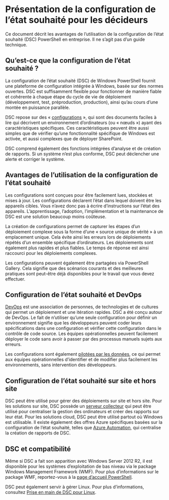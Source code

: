 # Présentation de la configuration de l’état souhaité pour les décideurs #

Ce document décrit les avantages de l’utilisation de la configuration de l’état souhaité (DSC) PowerShell en entreprise. Il ne s’agit pas d’un guide technique.

## Qu’est-ce que la configuration de l’état souhaité ? ##

La configuration de l’état souhaité (DSC) de Windows PowerShell fournit une plateforme de configuration intégrée à Windows, basée sur des normes ouvertes. DSC est suffisamment flexible pour fonctionner de manière fiable et cohérente à chaque étape du cycle de vie de déploiement (développement, test, préproduction, production), ainsi qu’au cours d’une montée en puissance parallèle. 

DSC repose sur des « [configurations](https://msdn.microsoft.com/en-us/powershell/dsc/configurations) », qui sont des documents faciles à lire qui décrivent un environnement d’ordinateurs (ou « nœuds ») ayant des caractéristiques spécifiques. Ces caractéristiques peuvent être aussi simples que de vérifier qu’une fonctionnalité spécifique de Windows est activée, et aussi complexes que de déployer SharePoint. 

DSC comprend également des fonctions intégrées d’analyse et de création de rapports. Si un système n’est plus conforme, DSC peut déclencher une alerte et corriger le système. 

## Avantages de l’utilisation de la configuration de l’état souhaité ##

Les configurations sont conçues pour être facilement lues, stockées et mises à jour. Les configurations déclarent l’état dans lequel doivent être les appareils cibles. Vous n’avez donc pas à écrire d’instructions sur l’état des appareils. L’apprentissage, l’adoption, l’implémentation et la maintenance de DSC est une solution beaucoup moins coûteuse. 

La création de configurations permet de capturer les étapes d’un déploiement complexe sous la forme d’une « source unique de vérité » à un emplacement unique. Cela évite ainsi les erreurs lors de déploiements répétés d’un ensemble spécifique d’ordinateurs. Les déploiements sont également plus rapides et plus fiables. Le temps de réponse est ainsi raccourci pour les déploiements complexes.

Les configurations peuvent également être partagées via PowerShell Gallery. Cela signifie que des scénarios courants et des meilleures pratiques sont peut-être déjà disponibles pour le travail que vous devez effectuer.


## Configuration de l’état souhaité et DevOps ##

[DevOps](http://blogs.technet.com/b/ashleymcglone/archive/2015/11/20/devops-for-n00bs-ie-windows-people.aspx) est une association de personnes, de technologies et de cultures qui permet un déploiement et une itération rapides. DSC a été conçu autour de DevOps. Le fait de n’utiliser qu’une seule configuration pour définir un environnement signifie que les développeurs peuvent coder leurs spécifications dans une configuration et vérifier cette configuration dans le contrôle de code source. Les équipes opérationnelles peuvent facilement déployer le code sans avoir à passer par des processus manuels sujets aux erreurs. 

Les configurations sont également [pilotées par les données](https://msdn.microsoft.com/en-us/powershell/dsc/configdata), ce qui permet aux équipes opérationnelles d’identifier et de modifier plus facilement les environnements, sans intervention des développeurs. 

## Configuration de l’état souhaité sur site et hors site ##

DSC peut être utilisé pour gérer des déploiements sur site et hors site. Pour les solutions sur site, DSC possède un [serveur collecteur](https://msdn.microsoft.com/en-us/powershell/dsc/pullserver) qui peut être utilisé pour centraliser la gestion des ordinateurs et créer des rapports sur leur état. Pour les solutions cloud, DSC peut être utilisé partout où Windows est utilisable. Il existe également des offres Azure spécifiques basées sur la configuration de l’état souhaité, telles que [Azure Automation](https://azure.microsoft.com/en-us/documentation/services/automation/), qui centralise la création de rapports de DSC. 

## DSC et compatibilité ##

Même si DSC a fait son apparition avec Windows Server 2012 R2, il est disponible pour les systèmes d’exploitation de bas niveau via le package Windows Management Framework (WMF). Pour plus d’informations sur le package WMF, reportez-vous à la [page d’accueil PowerShell](https://msdn.microsoft.com/en-us/powershell/). 

DSC peut également servir à gérer Linux. Pour plus d’informations, consultez [Prise en main de DSC pour Linux](https://msdn.microsoft.com/en-us/powershell/dsc/lnxgettingstarted).<!--HONumber=Feb16_HO4-->
